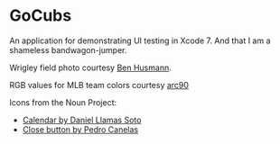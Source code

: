 GoCubs
======

An application for demonstrating UI testing in Xcode 7. And that I am a shameless bandwagon-jumper.

Wrigley field photo courtesy [Ben Husmann](https://www.flickr.com/photos/benhusmann/209711849). 

RGB values for MLB team colors courtesy [arc90](http://teamcolors.arc90.com/)

Icons from the Noun Project: 

- [Calendar by Daniel Llamas Soto](https://thenounproject.com/icon/38231)
- [Close button by Pedro Canelas](https://thenounproject.com/icon/17093)
